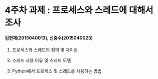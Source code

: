 4주차 과제 : 프로세스와 스레드에 대해서 조사
===
#### 김현재(2015040013), 신중수(2015040023)

1. 프로세스와 스레드의 정의 및 차이점

2. 스레드 사용 이유 및 스레드 모델

3. Python에서 프로세스 및 스레드를 사용하는 방법
    

